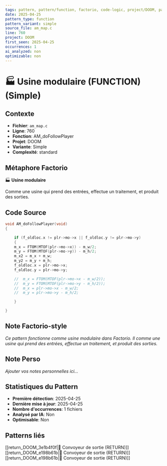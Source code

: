 ```yaml
---
tags: pattern, pattern/function, factorio, code-logic, project/DOOM, pattern/variant/simple
date: 2025-04-25
pattern_type: function
pattern_variant: simple
source_file: am_map.c
line: 760
project: DOOM
first_seen: 2025-04-25
occurrences: 1
ai_analyzed: non
optimizable: non
---
```


# 🏭 Usine modulaire (FUNCTION) (Simple)

## Contexte
- **Fichier**: `am_map.c`
- **Ligne**: 760
- **Fonction**: AM_doFollowPlayer
- **Projet**: DOOM
- **Variante**: Simple
- **Complexité**: standard

## Métaphore Factorio
🏭 **Usine modulaire**

Comme une usine qui prend des entrées, effectue un traitement, et produit des sorties.

## Code Source
```c
void AM_doFollowPlayer(void)
{

    if (f_oldloc.x != plr->mo->x || f_oldloc.y != plr->mo->y)
    {
	m_x = FTOM(MTOF(plr->mo->x)) - m_w/2;
	m_y = FTOM(MTOF(plr->mo->y)) - m_h/2;
	m_x2 = m_x + m_w;
	m_y2 = m_y + m_h;
	f_oldloc.x = plr->mo->x;
	f_oldloc.y = plr->mo->y;

	//  m_x = FTOM(MTOF(plr->mo->x - m_w/2));
	//  m_y = FTOM(MTOF(plr->mo->y - m_h/2));
	//  m_x = plr->mo->x - m_w/2;
	//  m_y = plr->mo->y - m_h/2;

    }

}
```

## Note Factorio-style
*Ce pattern fonctionne comme usine modulaire dans Factorio. Il comme une usine qui prend des entrées, effectue un traitement, et produit des sorties.*

## Note Perso
*Ajouter vos notes personnelles ici...*

## Statistiques du Pattern
- **Première détection**: 2025-04-25
- **Dernière mise à jour**: 2025-04-25
- **Nombre d'occurrences**: 1 fichiers
- **Analysé par IA**: Non
- **Optimisable**: Non

## Patterns liés
[[return_DOOM_3e1b4f0f|🚚 Convoyeur de sortie (RETURN)]]
[[return_DOOM_e198b61b|🚚 Convoyeur de sortie (RETURN)]]
[[return_DOOM_e198b61b|🚚 Convoyeur de sortie (RETURN)]]
